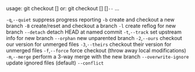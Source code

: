 usage: git checkout [<options>] <branch>
   or: git checkout [<options>] [<branch>]`--` <file>...

   `-q`,`--quiet`           suppress progress reporting
   `-b` <branch>           create and checkout a new branch
   `-B` <branch>           create/reset and checkout a branch
   `-l`                    create reflog for new branch
   `--detach`              detach HEAD at named commit
   `-t`,`--track`           set upstream info for new branch
   `--orphan` <new-branch>
                          new unparented branch
   `-2`,`--ours`            checkout our version for unmerged files
   `-3`,`--theirs`          checkout their version for unmerged files
   `-f`,`--force`           force checkout (throw away local modifications)
   `-m`,`--merge`           perform a 3-way merge with the new branch
   `--overwrite-ignore`    update ignored files (default)
   `--conflict` <style>    conflict style (merge or diff3)
   `-p`,`--patch`           select hunks interactively
   `--ignore-skip-worktree-bits`
                          do not limit pathspecs to sparse entries only
   `--ignore-other-worktrees`
                          do not check if another worktree is holding the given ref
   `--recurse-submodules`[=<checkout>]
                          control recursive updating of submodules
   `--progress`            force progress reporting

